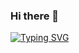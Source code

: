 ### Hi there 👋
[![Typing SVG](https://readme-typing-svg.herokuapp.com?color=DE76F7&width=401&height=51&lines=Hi+welcome+to+my+Github)](https://git.io/typing-svg)
<!--
**nafisoaden97/nafisoaden97** is a ✨ _special_ ✨ repository because its `README.md` (this file) appears on your GitHub profile.

[Typing SVG](https://readme-typing-svg.herokuapp.com?color=DE76F7&width=401&height=51&lines=welcome+to+my+Github)](https://git.io/typing-svg)

- 🔭 I’m currently working on ...
- 🌱 I’m currently learning ...
- 👯 I’m looking to collaborate on ...
- 🤔 I’m looking for help with ...
- 💬 Ask me about ...
- 📫 How to reach me: ...
- 😄 Pronouns: ...
- ⚡ Fun fact: ...
-->
